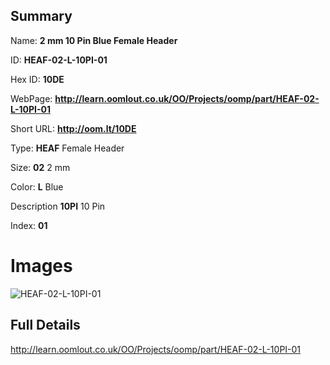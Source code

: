 

## Summary
 
Name: __2 mm 10 Pin Blue Female Header__

ID: __HEAF-02-L-10PI-01__

Hex ID: __10DE__

WebPage: __http://learn.oomlout.co.uk/OO/Projects/oomp/part/HEAF-02-L-10PI-01__

Short URL: __http://oom.lt/10DE__


Type: __HEAF__ Female Header 

Size: __02__ 2 mm 

Color: __L__ Blue 

Description __10PI__ 10 Pin 

Index: __01__


 # Images
![HEAF-02-L-10PI-01](http://oomlout.com/oomp-gen/parts/HEAF-02-L-10PI-01/HEAF-02-L-10PI-01_420.jpg)



 ## Full Details

 http://learn.oomlout.co.uk/OO/Projects/oomp/part/HEAF-02-L-10PI-01














